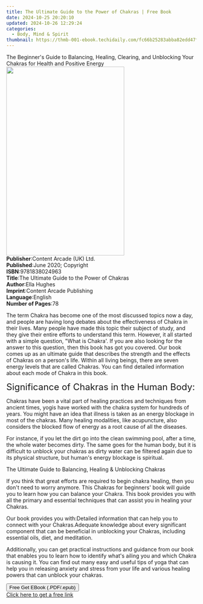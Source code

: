 ```yaml
---
title: The Ultimate Guide to the Power of Chakras | Free Book
date: 2024-10-25 20:20:10
updated: 2024-10-26 12:29:24
categories:
  - Body, Mind & Spirit
thumbnail: https://thmb-001-ebook.techidaily.com/fc66b25283abba82edd47f570914eccd140a6978aad919e56b44a5a2ef7128e9.jpg
---
```

<main id="book-container">
  <div class="flex flex-col">
    <div class="book-brief flex-1 py-6 px-4 sm:p-6 md:py-10 md:px-8">
      <!-- brief-->
      <div class="book-brief-main">
        The Beginner's Guide to Balancing, Healing, Clearing, and Unblocking
        Your Chakras for Health and Positive Energy
      </div>
    </div>
    <div
      class="book-meta-info flex-1 grid gap-4 col-start-1 col-end-3 row-start-1 sm:mb-6 sm:grid-cols-4 lg:gap-6 lg:col-start-2 lg:row-end-6 lg:row-span-6 lg:mb-0"
    >
      <div
        class="book-meta-info-left place-content-center mt-4 p-4 text-sm leading-6 col-start-2 col-span-2 dark:text-slate-400"
      >
        <img
          class="w-full h-500 object-cover rounded-lg sm:h-255 sm:col-span-2 lg:col-span-full"
          src="https://img-001-ebook.techidaily.com/57f8560ed6c8fc85ab335eefd19fd11dc8039fae08618f30d26bcd7d56bdf87e.jpg"
          alt=""
          width="312"
          height="500"
        />
      </div>
      <div
        class="book-meta-info-right mt-2 col-start-1 row-start-2 col-span-3 self-center"
      >
        <!-- meta data  -->
        <div class="flex flex-col px-4 md:px-8">
          <div class="flex-1">
            <strong>Publisher</strong>:<span class="px-2"
              >Content Arcade (UK) Ltd.</span
            >
          </div>
          <div class="flex-1">
            <strong>Published</strong>:<span class="px-2"
              >June 2020; Copyright</span
            >
          </div>
          <div class="flex-1">
            <strong>ISBN</strong>:<span class="px-2">9781838024963</span>
          </div>
          <div class="flex-1">
            <strong>Title</strong>:<span class="px-2"
              >The Ultimate Guide to the Power of Chakras</span
            >
          </div>
          <div class="flex-1">
            <strong>Author</strong>:<span class="px-2">Ella Hughes</span>
          </div>
          <div class="flex-1">
            <strong>Imprint</strong>:<span class="px-2"
              >Content Arcade Publishing</span
            >
          </div>
          <div class="flex-1">
            <strong>Language</strong>:<span class="px-2">English</span>
          </div>
          <div class="flex-1">
            <strong>Number of Pages</strong>:<span class="px-2">78</span>
          </div>
        </div>
      </div>
    </div>
    <div class="book-description flex-1 py-6 px-4 sm:p-6 md:py-10 md:px-8">
      <div class="book-description-main">
        <div accordion-content="" id="description">
          <p>
            The term Chakra has become one of the most discussed topics now a
            day, and people are having long debates about the effectiveness of
            Chakra in their lives. Many people have made this topic their
            subject of study, and they give their entire efforts to understand
            this term. However, it all started with a simple question, "What is
            Chakra'. If you are also looking for the answer to this question,
            then this book has got you covered. Our book comes up as an ultimate
            guide that describes the strength and the effects of Chakras on a
            person's life. Within all living beings, there are seven energy
            levels that are called Chakras. You can find detailed information
            about each mode of Chakra in this book.
          </p>
          <p>
            <span style="font-size: 24px"
              >Significance of Chakras in the Human Body:</span
            >
          </p>
          <p>
            Chakras have been a vital part of healing practices and techniques
            from ancient times, yogis have worked with the chakra system for
            hundreds of years. You might have an idea that illness is taken as
            an energy blockage in most of the chakras. Many healing modalities,
            like acupuncture, also considers the blocked flow of energy as a
            root cause of all the diseases.
          </p>
          <p>
            For instance, if you let the dirt go into the clean swimming pool,
            after a time, the whole water becomes dirty. The same goes for the
            human body, but it is difficult to unblock your chakras as dirty
            water can be filtered again due to its physical structure, but
            human's energy blockage is spiritual.
          </p>
          <p>
            The Ultimate Guide to Balancing, Healing &amp; Unblocking Chakras
          </p>
          <p>
            If you think that great efforts are required to begin chakra
            healing, then you don't need to worry anymore. This Chakras for
            beginners' book will guide you to learn how you can balance your
            Chakra. This book provides you with all the primary and essential
            techniques that can assist you in healing your Chakras.
          </p>
          Our book provides you with:Detailed information that can help you to
          connect with your Chakras.Adequate knowledge about every significant
          component that can be beneficial in unblocking your Chakras, including
          essential oils, diet, and meditation.
          <p>
            Additionally, you can get practical instructions and guidance from
            our book that enables you to learn how to identify what's ailing you
            and which Chakra is causing it. You can find out many easy and
            useful tips of yoga that can help you in releasing anxiety and
            stress from your life and various healing powers that can unblock
            your chakras.
          </p>
        </div>
        <div class="accordion-fader"></div>
      </div>
    </div>
    <div class="book-excerpts flex-1 py-6 px-4 sm:p-6 md:py-10 md:px-8"></div>
    <div
      class="book-about-author flex-1 py-6 px-4 sm:p-6 md:py-10 md:px-8"
    ></div>
    <div class="book-free-get flex-1 py-6 px-4 sm:p-6 md:py-10 md:px-8">
      <button
        id="btn-free-get"
        class="bg-blue-500 hover:bg-blue-700 text-white font-bold py-2 px-4 rounded"
      >
        Free Get EBook (.PDF/.epub)
      </button>
      <div id="countdown-display" class="px-2 text-lg mt-2"></div>
      <a
        id="free-link"
        class="hidden bg-blue-500 hover:bg-blue-700 text-white font-bold py-2 px-4 rounded"
        href="https://www.ebooks.com/en-us/book/210054982/the-ultimate-guide-to-the-power-of-chakras/ella-hughes/"
        target="_blank"
        >Click here to get a free link</a
      >
    </div>
    <script>
      let countdownTime = 0;
      let countdownInterval = null;
      document
        .getElementById('btn-free-get')
        .addEventListener('click', startCountdown);
      function startCountdown() {
        countdownTime = new Date().getTime() + 60000 * 3;
        countdownInterval = setInterval(updateCountdown, 1000);
        document.getElementById('btn-free-get').disabled = true;
        document
          .getElementById('btn-free-get')
          .classList.add('bg-gray-500', 'cursor-not-allowed');
      }
      function updateCountdown() {
        let currentTime = new Date().getTime();
        let timeLeft = countdownTime - currentTime;
        let secondsLeft = Math.floor(timeLeft / 1000);
        document.getElementById('countdown-display').innerHTML =
          `Remaining time: ${secondsLeft} seconds.`;
        if (secondsLeft <= 0) {
          clearInterval(countdownInterval);
          document.getElementById('btn-free-get').classList.add('hidden');
          document.getElementById('free-link').classList.remove('hidden');
          document.getElementById('countdown-display').innerHTML = '';
        }
      }
    </script>
  </div>
</main>
